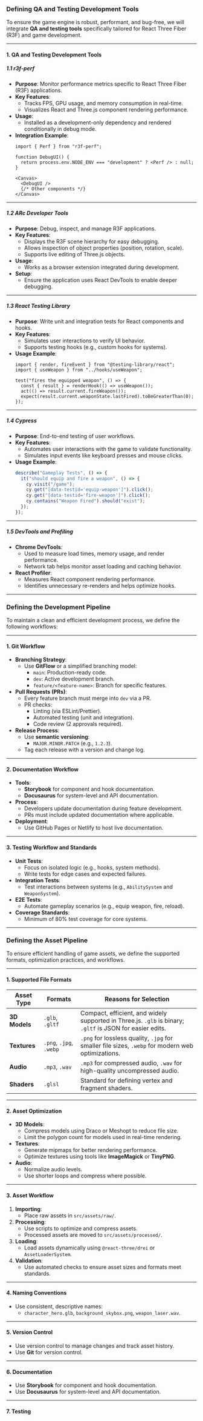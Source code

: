 ### **Defining QA and Testing Development Tools**

To ensure the game engine is robust, performant, and bug-free, we will integrate **QA and testing tools** specifically tailored for React Three Fiber (R3F) and game development.

---

#### **1. QA and Testing Development Tools**

##### **1.1 r3f-perf**
- **Purpose**: Monitor performance metrics specific to React Three Fiber (R3F) applications.
- **Key Features**:
  - Tracks FPS, GPU usage, and memory consumption in real-time.
  - Visualizes React and Three.js component rendering performance.
- **Usage**:
  - Installed as a development-only dependency and rendered conditionally in debug mode.
- **Integration Example**:
  ```tsx
  import { Perf } from "r3f-perf";

  function DebugUI() {
    return process.env.NODE_ENV === "development" ? <Perf /> : null;
  }

  <Canvas>
    <DebugUI />
    {/* Other components */}
  </Canvas>
  ```

---

##### **1.2 ARc Developer Tools**
- **Purpose**: Debug, inspect, and manage R3F applications.
- **Key Features**:
  - Displays the R3F scene hierarchy for easy debugging.
  - Allows inspection of object properties (position, rotation, scale).
  - Supports live editing of Three.js objects.
- **Usage**:
  - Works as a browser extension integrated during development.
- **Setup**:
  - Ensure the application uses React DevTools to enable deeper debugging.

---

##### **1.3 React Testing Library**
- **Purpose**: Write unit and integration tests for React components and hooks.
- **Key Features**:
  - Simulates user interactions to verify UI behavior.
  - Supports testing hooks (e.g., custom hooks for systems).
- **Usage Example**:
  ```tsx
  import { render, fireEvent } from "@testing-library/react";
  import { useWeapon } from "../hooks/useWeapon";

  test("fires the equipped weapon", () => {
    const { result } = renderHook(() => useWeapon());
    act(() => result.current.fireWeapon());
    expect(result.current.weaponState.lastFired).toBeGreaterThan(0);
  });
  ```

---

##### **1.4 Cypress**
- **Purpose**: End-to-end testing of user workflows.
- **Key Features**:
  - Automates user interactions with the game to validate functionality.
  - Simulates input events like keyboard presses and mouse clicks.
- **Usage Example**:
  ```javascript
  describe("Gameplay Tests", () => {
    it("should equip and fire a weapon", () => {
      cy.visit("/game");
      cy.get("[data-testid='equip-weapon']").click();
      cy.get("[data-testid='fire-weapon']").click();
      cy.contains("Weapon Fired").should("exist");
    });
  });
  ```

---

##### **1.5 DevTools and Profiling**
- **Chrome DevTools**:
  - Used to measure load times, memory usage, and render performance.
  - Network tab helps monitor asset loading and caching behavior.
- **React Profiler**:
  - Measures React component rendering performance.
  - Identifies unnecessary re-renders and helps optimize hooks.

---

### **Defining the Development Pipeline**

To maintain a clean and efficient development process, we define the following workflows:

---

#### **1. Git Workflow**
- **Branching Strategy**:
  - Use **GitFlow** or a simplified branching model:
    - `main`: Production-ready code.
    - `dev`: Active development branch.
    - `feature/<feature-name>`: Branch for specific features.
- **Pull Requests (PRs)**:
  - Every feature branch must merge into `dev` via a PR.
  - PR checks:
    - Linting (via ESLint/Prettier).
    - Automated testing (unit and integration).
    - Code review (2 approvals required).
- **Release Process**:
  - Use **semantic versioning**:
    - `MAJOR.MINOR.PATCH` (e.g., `1.2.3`).
  - Tag each release with a version and change log.

---

#### **2. Documentation Workflow**
- **Tools**:
  - **Storybook** for component and hook documentation.
  - **Docusaurus** for system-level and API documentation.
- **Process**:
  - Developers update documentation during feature development.
  - PRs must include updated documentation where applicable.
- **Deployment**:
  - Use GitHub Pages or Netlify to host live documentation.

---

#### **3. Testing Workflow and Standards**
- **Unit Tests**:
  - Focus on isolated logic (e.g., hooks, system methods).
  - Write tests for edge cases and expected failures.
- **Integration Tests**:
  - Test interactions between systems (e.g., `AbilitySystem` and `WeaponSystem`).
- **E2E Tests**:
  - Automate gameplay scenarios (e.g., equip weapon, fire, reload).
- **Coverage Standards**:
  - Minimum of 80% test coverage for core systems.

---

### **Defining the Asset Pipeline**

To ensure efficient handling of game assets, we define the supported formats, optimization practices, and workflows.

---

#### **1. Supported File Formats**

| **Asset Type** | **Formats**           | **Reasons for Selection**                                                                                 |
|----------------|-----------------------|----------------------------------------------------------------------------------------------------------|
| **3D Models**  | `.glb`, `.gltf`       | Compact, efficient, and widely supported in Three.js. `.glb` is binary; `.gltf` is JSON for easier edits. |
| **Textures**   | `.png`, `.jpg`, `.webp` | `.png` for lossless quality, `.jpg` for smaller file sizes, `.webp` for modern web optimizations.         |
| **Audio**      | `.mp3`, `.wav`        | `.mp3` for compressed audio, `.wav` for high-quality uncompressed audio.                                 |
| **Shaders**    | `.glsl`               | Standard for defining vertex and fragment shaders.                                                       |

---

#### **2. Asset Optimization**

- **3D Models**:
  - Compress models using Draco or Meshopt to reduce file size.
  - Limit the polygon count for models used in real-time rendering.
- **Textures**:
  - Generate mipmaps for better rendering performance.
  - Optimize textures using tools like **ImageMagick** or **TinyPNG**.
- **Audio**:
  - Normalize audio levels.
  - Use shorter loops and compress where possible.

---

#### **3. Asset Workflow**

1. **Importing**:
   - Place raw assets in `src/assets/raw/`.
2. **Processing**:
   - Use scripts to optimize and compress assets.
   - Processed assets are moved to `src/assets/processed/`.
3. **Loading**:
   - Load assets dynamically using `@react-three/drei` or `AssetLoaderSystem`.
4. **Validation**:
   - Use automated checks to ensure asset sizes and formats meet standards.

---

#### **4. Naming Conventions**
- Use consistent, descriptive names:
  - `character_hero.glb`, `background_skybox.png`, `weapon_laser.wav`.

---

#### **5. Version Control**
- Use version control to manage changes and track asset history.
- Use **Git** for version control.

---

#### **6. Documentation**
- Use **Storybook** for component and hook documentation.
- Use **Docusaurus** for system-level and API documentation.

---

#### **7. Testing**
